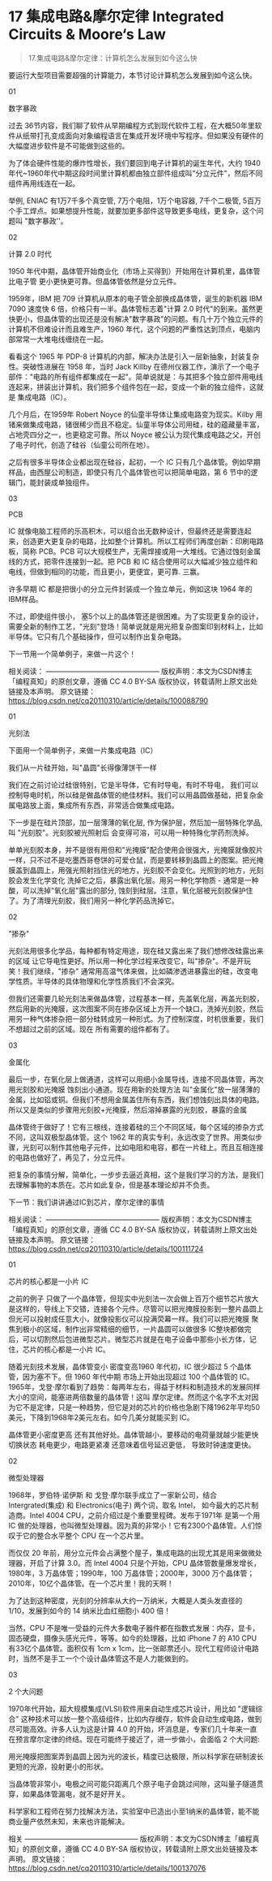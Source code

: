 # 17 集成电路&摩尔定律 Integrated Circuits & Moore‘s Law

> 17.集成电路&摩尔定律：计算机怎么发展到如今这么快

要运行大型项目需要超强的计算能力，本节讨论计算机怎么发展到如今这么快。

01

数字暴政

过去 36节内容，我们聊了软件从早期编程方式到现代软件工程，在大概50年里软件从纸带打孔变成面向对象编程语言在集成开发环境中写程序。但如果没有硬件的大幅度进步软件是不可能做到这些的。

为了体会硬件性能的爆炸性增长，我们要回到电子计算机的诞生年代，大约 1940年代~1960年代中期这段时间里计算机都由独立部件组成叫"分立元件"，然后不同组件再用线连在一起。

举例, ENIAC 有1万7千多个真空管, 7万个电阻，1万个电容器, 7千个二极管, 5百万个手工焊点。如果想提升性能，就要加更多部件这导致更多电线，更复杂，这个问题叫 "数字暴政''。



02

计算 2.0 时代

1950 年代中期，晶体管开始商业化（市场上买得到）开始用在计算机里，晶体管比电子管 更小更快更可靠。但晶体管依然是分立元件。

1959年，IBM 把 709 计算机从原本的电子管全部换成晶体管，诞生的新机器 IBM 7090 速度快 6 倍，价格只有一半。晶体管标志着"计算 2.0 时代"的到来。虽然更快更小，但晶体管的出现还是没有解决"数字暴政"的问题。有几十万个独立元件的计算机不但难设计而且难生产，1960 年代，这个问题的严重性达到顶点，电脑内部常常一大堆电线缠绕在一起。

看看这个 1965 年 PDP-8 计算机的内部，解决办法是引入一层新抽象，封装复杂性。突破性进展在 1958 年，当时 Jack Killby 在德州仪器工作，演示了一个电子部件："电路的所有组件都集成在一起"。简单说就是：与其把多个独立部件用电线连起来，拼装出计算机，我们把多个组件包在一起，变成一个新的独立组件，这就是 集成电路（IC）。

几个月后，在1959年 Robert Noyce 的仙童半导体让集成电路变为现实。Kilby 用锗来做集成电路，锗很稀少而且不稳定。仙童半导体公司用硅，硅的蕴藏量丰富，占地壳四分之一，也更稳定可靠。所以 Noyce 被公认为现代集成电路之父，开创了电子时代，创造了硅谷（仙童公司所在地）。

之后有很多半导体企业都出现在硅谷，起初，一个 IC 只有几个晶体管。例如早期样品，由西屋公司制造，即使只有几个晶体管也可以把简单电路，第 6 节中的逻辑门，能封装成单独组件。


03

 PCB

IC 就像电脑工程师的乐高积木，可以组合出无数种设计，但最终还是需要连起来，创造更大更复杂的电路，比如整个计算机。所以工程师们再度创新：印刷电路板，简称 PCB。PCB 可以大规模生产，无需焊接或用一大堆线。它通过蚀刻金属线的方式，把零件连接到一起。把 PCB 和 IC 结合使用可以大幅减少独立组件和电线，但做到相同的功能，而且更小，更便宜，更可靠.  三赢。

许多早期 IC 都是把很小的分立元件封装成一个独立单元，例如这块 1964 年的IBM样品。

不过，即使组件很小， 塞5个以上的晶体管还是很困难。为了实现更复杂的设计，需要全新的制作工艺，"光刻"登场！简单说就是用光把复杂图案印到材料上，比如半导体。它只有几个基础操作，但可以制作出复杂电路。

下一节用一个简单例子，来做一片这个！

相关阅读：
————————————————
版权声明：本文为CSDN博主「编程真知」的原创文章，遵循 CC 4.0 BY-SA 版权协议，转载请附上原文出处链接及本声明。
原文链接：https://blog.csdn.net/cq20110310/article/details/100088790



01

光刻法

下面用一个简单例子，来做一片集成电路（IC）

我们从一片硅开始，叫"晶圆"长得像薄饼干一样

我们在之前讨论过硅很特别，它是半导体，它有时导电，有时不导电， 我们可以控制导电时机，所以硅是做晶体管的绝佳材料。我们可以用晶圆做基础，把复杂金属电路放上面，集成所有东西，非常适合做集成电路。

下一步是在硅片顶部，加一层薄薄的氧化层, 作为保护层，然后加一层特殊化学品, 叫 "光刻胶"。光刻胶被光照射后 会变得可溶，可以用一种特殊化学药剂洗掉。

单单光刻胶本身，并不是很有用但和"光掩膜"配合使用会很强大，光掩膜就像胶片一样，只不过不是吃墨西哥卷饼的可爱仓鼠，而是要转移到晶圆上的图案。把光掩膜盖到晶圆上，用强光照射挡住光的地方，光刻胶不会变化。光照到的地方，光刻胶会发生化学变化 洗掉它之后，暴露出氧化层。用另一种化学物质 - 通常是一种酸，可以洗掉"氧化层"露出的部分, 蚀刻到硅层。注意，氧化层被光刻胶保护住了。为了清理光刻胶，我们用另一种化学药品洗掉它。

02

"掺杂"

光刻法用很多化学品，每种都有特定用途，现在硅又露出来了我们想修改硅露出来的区域  让它导电性更好。所以用一种化学过程来改变它，叫"掺杂"。不是开玩笑！我们继续，"掺杂" 通常用高温气体来做，比如磷渗透进暴露出的硅，改变电学性质。半导体的具体物理和化学性质我们不会深究。

但我们还需要几轮光刻法来做晶体管，过程基本一样，先盖氧化层，再盖光刻胶，然后用新的光掩膜，这次图案不同在掺杂区域上方开一个缺口，洗掉光刻胶，然后用另一种气体掺杂把一部分硅转成另一种形式。为了控制深度，时机很重要，我们不想超过之前的区域。现在 所有需要的组件都有了。

03

金属化

最后一步，在氧化层上做通道，这样可以用细小金属导线，连接不同晶体管，再次用光刻胶和光掩膜  蚀刻出小通道。现在用新的处理方法 叫"金属化"放一层薄薄的金属，比如铝或铜。但我们不想用金属盖住所有东西，我们想蚀刻出具体的电路。所以又是类似的步骤用光刻胶+光掩膜，然后溶掉暴露的光刻胶，暴露的金属

晶体管终于做好了！它有三根线，连接着硅的三个不同区域，每个区域的掺杂方式不同，这叫双极型晶体管。这个 1962 年的真实专利，永远改变了世界。用类似步骤，光刻可以制作其他电子元件，比如电阻和电容，都在一片硅上。而且互相连接的电路也做好了，再见了，分立元件。

把复杂的事情分解，简单化，一步步去逼近真相，这个是我们学习的方法，是我们去理解事物的本质在。芯片如此复杂，但是基本理论却并不负责。

下一节：我们讲讲通过IC到芯片，摩尔定律的事情

相关阅读：
————————————————
版权声明：本文为CSDN博主「编程真知」的原创文章，遵循 CC 4.0 BY-SA 版权协议，转载请附上原文出处链接及本声明。
原文链接：https://blog.csdn.net/cq20110310/article/details/100111724

01

芯片的核心都是一小片 IC

之前的例子 只做了一个晶体管，但现实中光刻法一次会做上百万个细节芯片放大是这样的，导线上下交错，连接各个元件。尽管可以把光掩膜投影到一整片晶圆上但光可以投射成任意大小，就像投影仪可以投满荧幕一样。我们可以把光掩膜 聚焦到极小的区域，制作出非常精细的细节，一片晶圆可以做很多 IC整块都做完后，可以切割然后包进微型芯片。微型芯片就是在电子设备中那些小长方体，记住，芯片的核心都是一小片 IC。

随着光刻技术发展，晶体管变小  密度变高1960 年代初，IC 很少超过 5 个晶体管，因为塞不下。但 1960 年代中期 市场上开始出现超过 100 个晶体管的 IC。1965年，戈登·摩尔看到了趋势：每两年左右，得益于材料和制造技术的发展同样大小的空间，能塞进两倍数量的晶体管！这叫 摩尔定律。然而这个名字不太对因为它不是定律，只是一种趋势，但它是对的芯片的价格也急剧下降1962年平均50美元，下降到1968年2美元左右。如今几美分就能买到 IC。

晶体管更小密度更高 还有其他好处。晶体管越小，要移动的电荷量就越少能更快切换状态 耗电更少，电路更紧凑 还意味着信号延迟更低， 导致时钟速度更快。



02

微型处理器

1968年，罗伯特·诺伊斯 和 戈登·摩尔联手成立了一家新公司，结合 Intergrated(集成) 和 Electronics(电子) 两个词，取名 Intel， 如今最大的芯片制造商。Intel 4004 CPU，之前介绍过是个重要里程碑。发布于1971年 是第一个用 IC 做的处理器，也叫微型处理器。因为真的非常小！它有2300个晶体管。人们惊叹于它的整合水平整个 CPU 在一个芯片里。

而仅仅 20 年前，用分立元件会占满整个屋子，集成电路的出现尤其是用来做微处理器，开启了计算 3.0。而 Intel 4004 只是个开始，CPU 晶体管数量爆发增长，1980年，3 万晶体管；1990年，100 万晶体管；2000年，3000 万个晶体管；2010年，10亿个晶体管。在一个芯片里！我的天啊！

为了达到这种密度，光刻的分辨率从大约一万纳米，大概是人类头发直径的 1/10，发展到如今的 14 纳米比血红细胞小 400 倍！

当然，CPU 不是唯一受益的元件大多数电子器件都在指数式发展：内存，显卡，固态硬盘，摄像头感光元件，等等。如今的处理器，比如 iPhone 7 的 A10 CPU 有33亿个晶体管。面积仅有 1cm x 1cm，比一张邮票还小。现代工程师设计电路时，当然不是手工一个个设计晶体管这不是人力能做到的。

03

2 个大问题

1970年代开始，超大规模集成(VLSI)软件用来自动生成芯片设计，用比如 "逻辑综合" 这种技术可以放一整个高级组件，比如内存缓存，软件会自动生成电路，做到尽可能高效。许多人认为这是计算 4.0 的开始，坏消息是，专家们几十年来一直在预言摩尔定律的终结。现在可能终于接近了，进一步做小，会面临 2 个大问题:

用光掩膜把图案弄到晶圆上因为光的波长，精度已达极限，所以科学家在研制波长更短的光源，投射更小的形状。

当晶体管非常小，电极之间可能只距离几个原子电子会跳过间隙，这叫量子隧道贯穿，如果晶体管漏电，就不是好开关。

科学家和工程师在努力找解决方法，实验室中已造出小至1纳米的晶体管，能不能商业量产依然未知，未来也许能解决。


相关
————————————————
版权声明：本文为CSDN博主「编程真知」的原创文章，遵循 CC 4.0 BY-SA 版权协议，转载请附上原文出处链接及本声明。
原文链接：https://blog.csdn.net/cq20110310/article/details/100137076